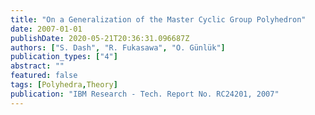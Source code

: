 ```yaml
---
title: "On a Generalization of the Master Cyclic Group Polyhedron"
date: 2007-01-01
publishDate: 2020-05-21T20:36:31.096687Z
authors: ["S. Dash", "R. Fukasawa", "O. Günlük"]
publication_types: ["4"]
abstract: ""
featured: false
tags: [Polyhedra,Theory]
publication: "IBM Research - Tech. Report No. RC24201, 2007" 
---
```


